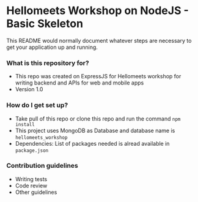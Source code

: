 # Hellomeets Workshop on NodeJS - Basic Skeleton #

This README would normally document whatever steps are necessary to get your application up and running.

### What is this repository for? ###

* This repo was created on ExpressJS for Hellomeets workshop for writing backend and APIs for web and mobile apps
* Version 1.0

### How do I get set up? ###

* Take pull of this repo or clone this repo and run the command `npm install`
* This project uses MongoDB as Database and database name is `hellomeets_workshop`
* Dependencies: List of packages needed is alread available in `package.json`

### Contribution guidelines ###

* Writing tests
* Code review
* Other guidelines
